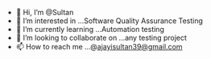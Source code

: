 - 👋 Hi, I’m @Sultan
- 👀 I’m interested in ...Software Quality Assurance Testing
- 🌱 I’m currently learning ...Automation testing
- 💞️ I’m looking to collaborate on ...any testing project
- 📫 How to reach me ...@ajayisultan39@gmail.com

<!---
sultanajayi/sultanajayi is a ✨ special ✨ repository because its `README.md` (this file) appears on your GitHub profile.
You can click the Preview link to take a look at your changes.
--->
